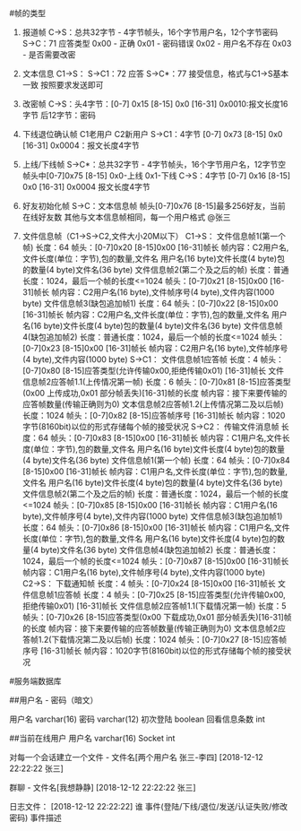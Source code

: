 ﻿
#帧的类型

1. 报道帧
    C→S：总共32字节 - 4字节帧头，16个字节用户名，12个字节密码
    S→C：71 应答类型 0x00 - 正确 0x01 - 密码错误 0x02 - 用户名不存在 0x03 - 是否需要改密

2. 文本信息
    C1→S：
    S→C1：72 应答
    S→C*：77 接受信息，格式与C1→S基本一致
    按照要求发送即可

3. 改密帧
    C→S：头4字节：[0-7] 0x15 [8-15] 0x0 [16-31] 0x0010:报文长度16字节
         后12字节：密码

4. 下线退位确认帧
    C1老用户
    C2新用户
    S→C1：4字节 [0-7] 0x73 [8-15] 0x0 [16-31] 0x0004：报文长度4字节

5. 上线/下线帧
    S→C*：总共32字节 - 4字节帧头，16个字节用户名，12字节空
        帧头中[0-7]0x75 [8-15] 0x0-上线 0x1-下线
    C→S：4字节 [0-7] 0x16 [8-15] 0x0 [16-31] 0x0004 报文长度4字节 

6. 好友初始化帧
    S→C：文本信息帧 帧头[0-7]0x76 [8-15]最多256好友，当前在线好友数  其他与文本信息帧相同，每一个用户格式 @张三

7. 文件信息帧（C1→S→C2,文件大小20M以下）
	C1→S：
		文件信息帧1(第一个帧)
			长度：64
			帧头：[0-7]0x20 [8-15]0x00 [16-31]帧长 
			帧内容：C2用户名,文件长度(单位：字节),包的数量,文件名
				用户名(16 byte)文件长度(4 byte)包的数量(4 byte)文件名(36 byte)
		文件信息帧2(第二个及之后的帧)
			长度：普通长度：1024，最后一个帧的长度<=1024
			帧头：[0-7]0x21 [8-15]0x00 [16-31]帧长
			帧内容：C2用户名(16 byte),文件帧序号(4 byte),文件内容(1000 byte)
		文件信息帧3(缺包追加帧1)
			长度：64
			帧头：[0-7]0x22 [8-15]0x00 [16-31]帧长
			帧内容：C2用户名,文件长度(单位：字节),包的数量,文件名
				用户名(16 byte)文件长度(4 byte)包的数量(4 byte)文件名(36 byte)
		文件信息帧4(缺包追加帧2)
			长度：普通长度：1024，最后一个帧的长度<=1024
			帧头：[0-7]0x23 [8-15]0x00 [16-31]帧长
			帧内容：C2用户名(16 byte),文件帧序号(4 byte),文件内容(1000 byte)
	S→C1：
		文件信息帧1应答帧
			长度：4
			帧头：[0-7]0x80 [8-15]应答类型(允许传输0x00,拒绝传输0x01) [16-31]帧长
		文件信息帧2应答帧1.1(上传情况第一帧)
			长度：6
			帧头：[0-7]0x81 [8-15]应答类型(0x00 上传成功,0x01 部分帧丢失)[16-31]帧的长度
			帧内容：接下来要传输的应答帧数量(传输正确则为0)
		文本信息帧2应答帧1.2(上传情况第二及以后帧)
			长度：1024
			帧头：[0-7]0x82 [8-15]应答帧序号 [16-31]帧长
			帧内容：1020字节(8160bit)以位的形式存储每个帧的接受状况
	S→C2：
		传输文件消息帧
			长度：64
			帧头：[0-7]0x83 [8-15]0x00 [16-31]帧长 
			帧内容：C1用户名,文件长度(单位：字节),包的数量,文件名
				用户名(16 byte)文件长度(4 byte)包的数量(4 byte)文件名(36 byte)
		文件信息帧1(第一个帧)
			长度：64
			帧头：[0-7]0x84 [8-15]0x00 [16-31]帧长 
			帧内容：C1用户名,文件长度(单位：字节),包的数量,文件名
				用户名(16 byte)文件长度(4 byte)包的数量(4 byte)文件名(36 byte)
		文件信息帧2(第二个及之后的帧)
			长度：普通长度：1024，最后一个帧的长度<=1024
			帧头：[0-7]0x85 [8-15]0x00 [16-31]帧长
			帧内容：C1用户名(16 byte),文件帧序号(4 byte),文件内容(1000 byte)
		文件信息帧3(缺包追加帧1)
			长度：64
			帧头：[0-7]0x86 [8-15]0x00 [16-31]帧长
			帧内容：C1用户名,文件长度(单位：字节),包的数量,文件名
				用户名(16 byte)文件长度(4 byte)包的数量(4 byte)文件名(36 byte)
		文件信息帧4(缺包追加帧2)
			长度：普通长度：1024，最后一个帧的长度<=1024
			帧头：[0-7]0x87 [8-15]0x00 [16-31]帧长
			帧内容：C1用户名(16 byte),文件帧序号(4 byte),文件内容(1000 byte)
	C2→S：
		下载通知帧
			长度：4
			帧头：[0-7]0x24 [8-15]0x00 [16-31]帧长
		文件信息帧1应答帧
			长度：4
			帧头：[0-7]0x25 [8-15]应答类型(允许传输0x00,拒绝传输0x01) [16-31]帧长
		文件信息帧2应答帧1.1(下载情况第一帧)
			长度：5
			帧头：[0-7]0x26 [8-15]应答类型(0x00 下载成功,0x01 部分帧丢失)[16-31]帧的长度
			帧内容：接下来要传输的应答帧数量(传输正确则为0)
		文本信息帧2应答帧1.2(下载情况第二及以后帧)
			长度：1024
			帧头：[0-7]0x27 [8-15]应答帧序号 [16-31]帧长
			帧内容：1020字节(8160bit)以位的形式存储每个帧的接受状况

#服务端数据库

##用户名 - 密码（暗文）

用户名 varchar(16)
密码 varchar(12)
初次登陆 boolean
回看信息条数 int

##当前在线用户
用户名 varchar(16)
Socket int

对每一个会话建立一个文件 - 文件名[两个用户名 张三-李四]
[2018-12-12 22:22:22 张三]

群聊 - 文件名[我想静静]
[2018-12-12 22:22:22 张三]

日志文件：
[2018-12-12 22:22:22]
谁
事件(登陆/下线/退位/发送/认证失败/修改密码)
事件描述
